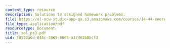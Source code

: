 ```yaml
---
content_type: resource
description: Solutions to assigned homework problems.
file: https://ol-ocw-studio-app-qa.s3.amazonaws.com/courses/14-44-energy-economics-spring-2007/f8523a6d045c38698665a17d62b8bcf3_sol_ps3.pdf
file_type: application/pdf
resourcetype: Document
title: sol_ps3.pdf
uid: f8523a6d-045c-3869-8665-a17d62b8bcf3
---
```


